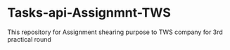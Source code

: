 # Tasks-api-Assignmnt-TWS
This repository for Assignment shearing purpose to TWS company for 3rd practical round
